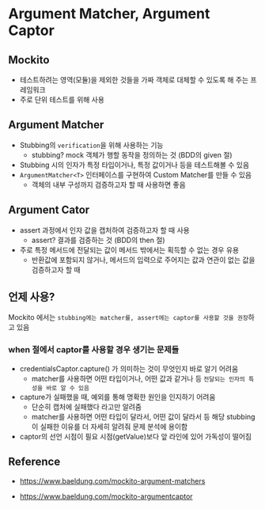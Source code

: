 # Argument Matcher, Argument Captor

## Mockito

- 테스트하려는 영역(모듈)을 제외한 것들을 가짜 객체로 대체할 수 있도록 해 주는 프레임워크
- 주로 단위 테스트를 위해 사용

## Argument Matcher

- Stubbing의 `verification`을 위해 사용하는 기능
    - stubbing? mock 객체가 행할 동작을 정의하는 것 (BDD의 given 절)
- Stubbing 시의 인자가 특정 타입이거나, 특정 값이거나 등을 테스트해볼 수 있음
- `ArgumentMatcher<T>` 인터페이스를 구현하여 Custom Matcher를 만들 수 있음
    - 객체의 내부 구성까지 검증하고자 할 때 사용하면 좋음

## Argument Cator

- assert 과정에서 인자 값을 캡처하여 검증하고자 할 때 사용
    - assert? 결과를 검증하는 것 (BDD의 then 절)
- 주로 특정 메서드에 전달되는 값이 메서드 밖에서는 획득할 수 없는 경우 유용
    - 반환값에 포함되지 않거나, 메서드의 입력으로 주어지는 값과 연관이 없는 값을 검증하고자 할 때

## 언제 사용?

Mockito 에서는 `stubbing에는 matcher를, assert에는 captor를 사용할 것을 권장`하고 있음

### when 절에서 captor를 사용할 경우 생기는 문제들

- credentialsCaptor.capture() 가 의미하는 것이 무엇인지 바로 알기 어려움
    - matcher를 사용하면 어떤 타입이거나, 어떤 값과 같거나 등 `전달되는 인자의 특성을 바로 알 수 있음`
- capture가 실패했을 때, 예외를 통해 명확한 원인을 인지하기 어려움
    - 단순히 캡처에 실패했다 라고만 알려줌
    - matcher를 사용하면 어떤 타입이 달라서, 어떤 값이 달라서 등 해당 stubbing이 실패한 이유를 더 자세히 알려줘 문제 분석에 용이함
- captor의 선언 시점이 필요 시점(getValue)보다 앞 라인에 있어 가독성이 떨어짐

## Reference

- https://www.baeldung.com/mockito-argument-matchers

- https://www.baeldung.com/mockito-argumentcaptor
